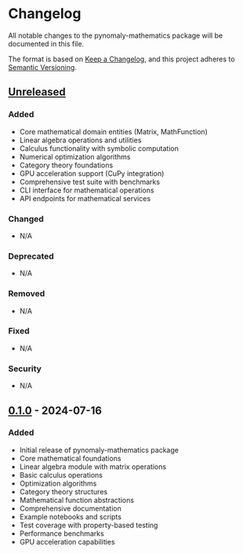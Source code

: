# Changelog

All notable changes to the pynomaly-mathematics package will be documented in this file.

The format is based on [Keep a Changelog](https://keepachangelog.com/en/1.0.0/),
and this project adheres to [Semantic Versioning](https://semver.org/spec/v2.0.0.html).

## [Unreleased]

### Added
- Core mathematical domain entities (Matrix, MathFunction)
- Linear algebra operations and utilities
- Calculus functionality with symbolic computation
- Numerical optimization algorithms
- Category theory foundations
- GPU acceleration support (CuPy integration)
- Comprehensive test suite with benchmarks
- CLI interface for mathematical operations
- API endpoints for mathematical services

### Changed
- N/A

### Deprecated
- N/A

### Removed
- N/A

### Fixed
- N/A

### Security
- N/A

## [0.1.0] - 2024-07-16

### Added
- Initial release of pynomaly-mathematics package
- Core mathematical foundations
- Linear algebra module with matrix operations
- Basic calculus operations
- Optimization algorithms
- Category theory structures
- Mathematical function abstractions
- Comprehensive documentation
- Example notebooks and scripts
- Test coverage with property-based testing
- Performance benchmarks
- GPU acceleration capabilities

[Unreleased]: https://github.com/pynomaly/mathematics/compare/v0.1.0...HEAD
[0.1.0]: https://github.com/pynomaly/mathematics/releases/tag/v0.1.0